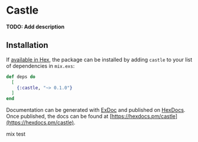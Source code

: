 # Castle

**TODO: Add description**

## Installation

If [available in Hex](https://hex.pm/docs/publish), the package can be installed
by adding `castle` to your list of dependencies in `mix.exs`:

```elixir
def deps do
  [
    {:castle, "~> 0.1.0"}
  ]
end
```

Documentation can be generated with [ExDoc](https://github.com/elixir-lang/ex_doc)
and published on [HexDocs](https://hexdocs.pm). Once published, the docs can
be found at [https://hexdocs.pm/castle](https://hexdocs.pm/castle).

mix test